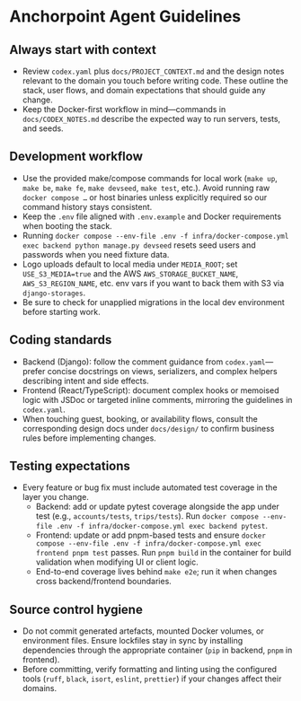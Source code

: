 # Anchorpoint Agent Guidelines

## Always start with context
- Review `codex.yaml` plus `docs/PROJECT_CONTEXT.md` and the design notes relevant to the domain you touch before writing code. These outline the stack, user flows, and domain expectations that should guide any change.
- Keep the Docker-first workflow in mind—commands in `docs/CODEX_NOTES.md` describe the expected way to run servers, tests, and seeds.

## Development workflow
- Use the provided make/compose commands for local work (`make up`, `make be`, `make fe`, `make devseed`, `make test`, etc.). Avoid running raw `docker compose …` or host binaries unless explicitly required so our command history stays consistent.
- Keep the `.env` file aligned with `.env.example` and Docker requirements when booting the stack.
- Running `docker compose --env-file .env -f infra/docker-compose.yml exec backend python manage.py devseed` resets seed users and passwords when you need fixture data.
- Logo uploads default to local media under `MEDIA_ROOT`; set `USE_S3_MEDIA=true` and the AWS `AWS_STORAGE_BUCKET_NAME`, `AWS_S3_REGION_NAME`, etc. env vars if you want to back them with S3 via `django-storages`.
- Be sure to check for unapplied migrations in the local dev environment before starting work.


## Coding standards
- Backend (Django): follow the comment guidance from `codex.yaml`—prefer concise docstrings on views, serializers, and complex helpers describing intent and side effects.
- Frontend (React/TypeScript): document complex hooks or memoised logic with JSDoc or targeted inline comments, mirroring the guidelines in `codex.yaml`.
- When touching guest, booking, or availability flows, consult the corresponding design docs under `docs/design/` to confirm business rules before implementing changes.

## Testing expectations
- Every feature or bug fix must include automated test coverage in the layer you change.
  - Backend: add or update pytest coverage alongside the app under test (e.g., `accounts/tests`, `trips/tests`). Run `docker compose --env-file .env -f infra/docker-compose.yml exec backend pytest`.
  - Frontend: update or add pnpm-based tests and ensure `docker compose --env-file .env -f infra/docker-compose.yml exec frontend pnpm test` passes. Run `pnpm build` in the container for build validation when modifying UI or client logic.
  - End-to-end coverage lives behind `make e2e`; run it when changes cross backend/frontend boundaries.

## Source control hygiene
- Do not commit generated artefacts, mounted Docker volumes, or environment files. Ensure lockfiles stay in sync by installing dependencies through the appropriate container (`pip` in backend, `pnpm` in frontend).
- Before committing, verify formatting and linting using the configured tools (`ruff`, `black`, `isort`, `eslint`, `prettier`) if your changes affect their domains.
